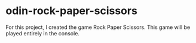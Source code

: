 # odin-rock-paper-scissors
For this project, I created the game Rock Paper Scissors. This game will be played entirely in the console.
